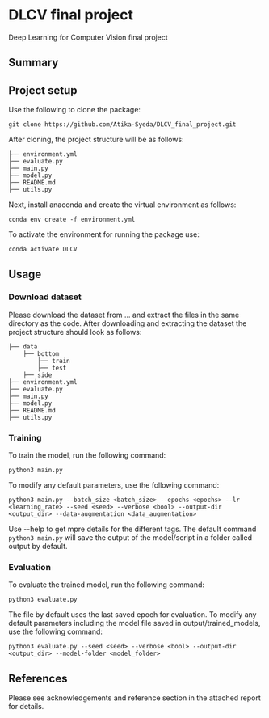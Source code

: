 # DLCV final project
Deep Learning for Computer Vision final project 

## Summary 


## Project setup

Use the following to clone the package:
```
git clone https://github.com/Atika-Syeda/DLCV_final_project.git
```
After cloning, the project structure will be as follows:

```
├── environment.yml
├── evaluate.py
├── main.py
├── model.py
├── README.md
├── utils.py
```

Next, install anaconda and create the virtual environment as follows:
```
conda env create -f environment.yml
```
To activate the environment for running the package use:
```
conda activate DLCV
```

## Usage

### Download dataset

Please download the dataset from ... and extract the files in the same directory as the code.
After downloading and extracting the dataset the project structure should look as follows:
```
├── data
    ├── bottom
        ├── train
        ├── test
    ├── side
├── environment.yml
├── evaluate.py
├── main.py
├── model.py
├── README.md
├── utils.py
```

### Training

To train the model, run the following command:
```
python3 main.py
```
To modify any default parameters, use the following command:
```
python3 main.py --batch_size <batch_size> --epochs <epochs> --lr <learning_rate> --seed <seed> --verbose <bool> --output-dir <output_dir> --data-augmentation <data_augmentation>
```
Use --help to get mpre details for the different tags. The default command `python3 main.py` will save the output of the model/script in a folder called output by default. 


### Evaluation

To evaluate the trained model, run the following command:

```
python3 evaluate.py
```

The file by default uses the last saved epoch for evaluation. To modify any default parameters including the model file saved in output/trained_models, use the following command:
```
python3 evaluate.py --seed <seed> --verbose <bool> --output-dir <output_dir> --model-folder <model_folder>
```

## References
Please see acknowledgements and reference section in the attached report for details.
